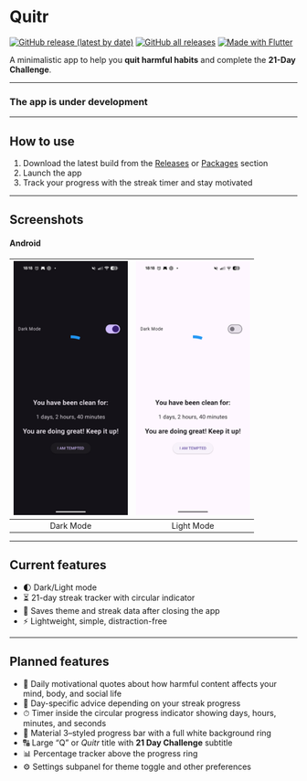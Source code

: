 # Quitr
[![GitHub release (latest by date)](https://img.shields.io/github/v/release/deynesdev/quitr)](https://github.com/deynesdev/quitr/releases/latest/) [![GitHub all releases](https://img.shields.io/github/downloads/deynesdev/quitr/total?label=All%20Downloads)](https://github.com/deynesdev/quitr/releases/latest/) [![Made with Flutter](https://img.shields.io/badge/Made%20with-Flutter-blue?logo=flutter&logoColor=white)](https://flutter.dev)

A minimalistic app to help you **quit harmful habits** and complete the **21-Day Challenge**.

---

### The app is under development

---

## How to use

1. Download the latest build from the [Releases](https://github.com/deynesdev/quitr/releases) or [Packages](https://github.com/deynesdev/quitr/packages) section  
2. Launch the app  
3. Track your progress with the streak timer and stay motivated

---

## Screenshots

#### Android

| <img src="screenshots/scr-android-dark.png?raw=true" width="200"/> | <img src="screenshots/scr-android-light.png?raw=true" width="200"/> |
| :--: | :--: |
| Dark Mode | Light Mode |

---

## Current features
- 🌓 Dark/Light mode  
- ⏳ 21-day streak tracker with circular indicator  
- 💾 Saves theme and streak data after closing the app  
- ⚡ Lightweight, simple, distraction-free

---

## Planned features
- 🧠 Daily motivational quotes about how harmful content affects your mind, body, and social life  
- 📅 Day-specific advice depending on your streak progress  
- ⏱ Timer inside the circular progress indicator showing days, hours, minutes, and seconds  
- 🎨 Material 3–styled progress bar with a full white background ring  
- 🔠 Large “Q” or *Quitr* title with **21 Day Challenge** subtitle  
- 📊 Percentage tracker above the progress ring  
- ⚙ Settings subpanel for theme toggle and other preferences
